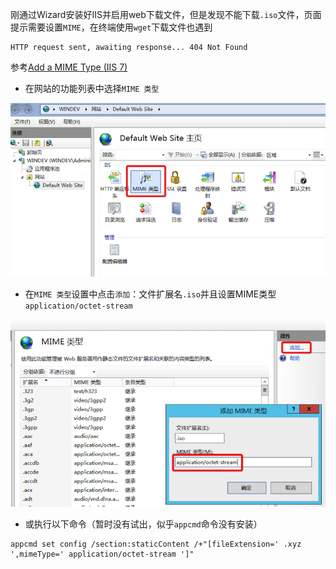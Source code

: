 刚通过Wizard安装好IIS并启用web下载文件，但是发现不能下载`.iso`文件，页面提示需要设置`MIME`，在终端使用`wget`下载文件也遇到

```
HTTP request sent, awaiting response... 404 Not Found
```

参考[Add a MIME Type (IIS 7)](https://technet.microsoft.com/en-us/library/cc725608(v=ws.10).aspx)


* 在网站的功能列表中选择`MIME 类型`

![iis mime设置](../../../img/os/windows/iis/iis_mime.png)

* 在`MIME 类型`设置中点击`添加`：文件扩展名`.iso`并且设置MIME类型`application/octet-stream`

![iis mime设置](../../../img/os/windows/iis/iis_setup_mime.png)

* 或执行以下命令（暂时没有试出，似乎`appcmd`命令没有安装）

```
appcmd set config /section:staticContent /+"[fileExtension=' .xyz ',mimeType=' application/octet-stream ']"
```